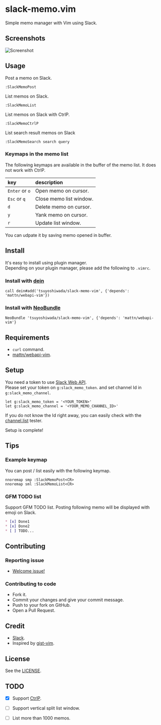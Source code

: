 slack-memo.vim
==============

Simple memo manager with Vim using Slack.


## Screenshots

![Screenshot](https://raw.githubusercontent.com/tsuyoshiwada/slack-memo-vim/images/screenshot.gif)


## Usage

Post a memo on Slack.

```vim
:SlackMemoPost
```

List memos on Slack.

```vim
:SlackMemoList
```

List memos on Slack with CtrlP.

```vim
:SlackMemoCtrlP
```

List search result memos on Slack
```vim
:SlackMemoSearch search query
```


### Keymaps in the memo list

The following keymaps are available in the buffer of the memo list. It does not work with CtrlP.

| key            | description             |
|:---------------|:------------------------|
| `Enter` or `o` | Open memo on cursor.    |
| `Esc` or `q`   | Close memo list window. |
| `d`            | Delete memo on cursor.  |
| `y`            | Yank memo on cursor.    |
| `r`            | Update list window.     |

You can udpate it by saving memo opened in buffer.


## Install

It's easy to install using plugin manager.  
Depending on your plugin manager, please add the following to `.vimrc`.

### Install with [dein](https://github.com/Shougo/dein.vim)

```vim
call dein#add('tsuyoshiwada/slack-memo-vim', {'depends': 'mattn/webapi-vim'})
```

### Install with [NeoBundle](https://github.com/Shougo/neobundle.vim)

```vim
NeoBundle 'tsuyoshiwada/slack-memo-vim', {'depends': 'mattn/webapi-vim'}
```



## Requirements

* `curl` command.
* [mattn/webapi-vim](https://github.com/mattn/webapi-vim).



## Setup

You need a token to use [Slack Web API](https://api.slack.com/web).  
Please set your token on `g:slack_memo_token`. and set channel Id in `g:slack_memo_channel`.

```vim
let g:slack_memo_token = '<YOUR_TOKEN>'
let g:slack_memo_channel = '<YOUR_MEMO_CHANNEL_ID>'
```

If you do not know the Id right away, you can easily check with the [channel.list](https://api.slack.com/methods/channels.list/test) tester.

Setup is complete!



## Tips

### Example keymap

You can post / list easily with the following keymap.

```vim
nnoremap smp :SlackMemoPost<CR>
nnoremap sml :SlackMemoList<CR>
```

### GFM TODO list

Support GFM TODO list. Posting following memo will be displayed with emoji on Slack.

```markdown
* [x] Done1
* [x] Done2
* [ ] TODO...
```



## Contributing

### Reporting issue

* [Welcome issue!](https://github.com/tsuyoshiwada/slack-memo-vim/issues)

### Contributing to code

* Fork it.
* Commit your changes and give your commit message.
* Push to your fork on GitHub.
* Open a Pull Request.


## Credit

* [Slack](https://slack.com/).
* Inspired by [gist-vim](https://github.com/mattn/gist-vim).



## License

See the [LICENSE](https://raw.githubusercontent.com/tsuyoshiwada/slack-memo-vim/master/LICENSE).



## TODO

* [x] Support [CtrlP](https://github.com/ctrlpvim/ctrlp.vim).
* [ ] Support vertical split list window.
* [ ] List more than 1000 memos.

